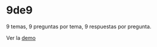# 9de9
9 temas, 9 preguntas por tema, 9 respuestas por pregunta.

Ver la [demo](https://albertoapedra.github.io/9de9/)
